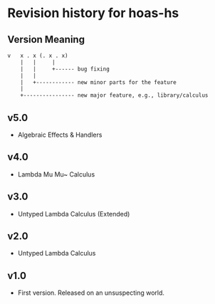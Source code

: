 # Revision history for hoas-hs

## Version Meaning

```txt
v   x . x (. x . x)
    |   |     |
    |   |     +------ bug fixing
    |   |
    |   +------------ new minor parts for the feature
    |
    +---------------- new major feature, e.g., library/calculus
```

## v5.0

* Algebraic Effects & Handlers

## v4.0

* Lambda Mu Mu~ Calculus

## v3.0

* Untyped Lambda Calculus (Extended)

## v2.0

* Untyped Lambda Calculus

## v1.0

* First version. Released on an unsuspecting world.
